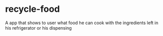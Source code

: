 # recycle-food

A app that shows to user what food he can cook with the ingredients left in his refrigerator or his dispensing
